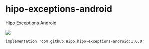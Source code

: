 # hipo-exceptions-android 
Hipo Exceptions Android

[![](https://jitpack.io/v/Hipo/hipo-exceptions-android.svg)](https://jitpack.io/#Hipo/hipo-exceptions-android)

```
implementation 'com.github.Hipo:hipo-exceptions-android:1.0.0'
```
